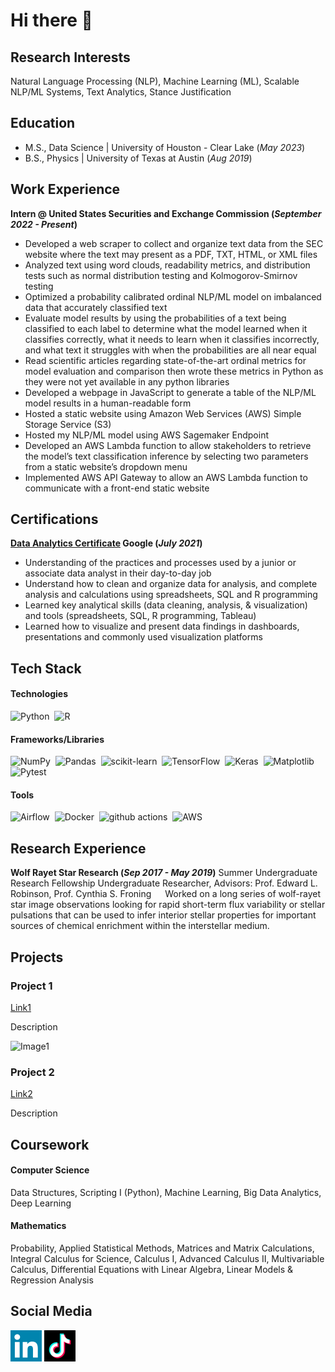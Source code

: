 # Hi there 👋

## Research Interests
Natural Language Processing (NLP), Machine Learning (ML), Scalable NLP/ML Systems, Text Analytics, Stance Justification

## Education
- M.S., Data Science | University of Houston - Clear Lake (_May 2023_)	 			        		
- B.S., Physics | University of Texas at Austin (_Aug 2019_)

## Work Experience
**Intern @ United States Securities and Exchange Commission (_September 2022 - Present_)**
- Developed a web scraper to collect and organize text data from the SEC website where the text may present as a PDF, TXT, HTML, or XML files
- Analyzed text using word clouds, readability metrics, and distribution tests such as normal distribution testing and Kolmogorov-Smirnov testing
- Optimized a probability calibrated ordinal NLP/ML model on imbalanced data that accurately classified text
- Evaluate model results by using the probabilities of a text being classified to each label to determine what the model learned when it classifies correctly, what it needs to learn when it classifies incorrectly, and what text it struggles with when the probabilities are all near equal
- Read scientific articles regarding state-of-the-art ordinal metrics for model evaluation and comparison then wrote these metrics in Python as they were not yet available in any python libraries
- Developed a webpage in JavaScript to generate a table of the NLP/ML model results in a human-readable form
- Hosted a static website using Amazon Web Services (AWS) Simple Storage Service (S3)
- Hosted my NLP/ML model using AWS Sagemaker Endpoint
- Developed an AWS Lambda function to allow stakeholders to retrieve the model’s text classification inference by selecting two parameters from a static website’s dropdown menu
- Implemented AWS API Gateway to allow an AWS Lambda function to communicate with a front-end static website

## Certifications
**[Data Analytics Certificate](https://www.credly.com/badges/edbd22ab-9f23-4e62-938d-2868c1b49822/linked_in_profile) Google (_July 2021_)**
- Understanding of the practices and processes used by a junior or associate data analyst in their day-to-day job
- Understand how to clean and organize data for analysis, and complete analysis and calculations using spreadsheets, SQL and R programming
- Learned key analytical skills (data cleaning, analysis, & visualization) and tools (spreadsheets, SQL, R programming, Tableau)
- Learned how to visualize and present data findings in dashboards, presentations and commonly used visualization platforms

## Tech Stack
#### Technologies
![Python](https://img.shields.io/badge/-Python-05122A?style=flat&logo=python)&nbsp;
![R](https://img.shields.io/badge/r-%23276DC3.svg?style=for-the-badge&logo=r&logoColor=white)&nbsp;

#### Frameworks/Libraries
![NumPy](https://img.shields.io/badge/-NumPy-05122A?style=flat&logo=NumPy)&nbsp;
![Pandas](https://img.shields.io/badge/-Pandas-05122A?style=flat&logo=Pandas)&nbsp;
![scikit-learn](https://img.shields.io/badge/-scikit%20learn-05122A?style=flat&logo=scikit%20learn)&nbsp;
![TensorFlow](https://img.shields.io/badge/-TensorFlow-05122A?style=flat&logo=TensorFlow)&nbsp;
![Keras](https://img.shields.io/badge/-Keras-05122A?style=flat&logo=Keras)&nbsp;
![Matplotlib](https://img.shields.io/badge/Matplotlib-%23ffffff.svg?style=for-the-badge&logo=Matplotlib&logoColor=black)&nbsp;
![Pytest](https://img.shields.io/badge/-Pytest-05122A?style=flat&logo=Pytest)&nbsp;

#### Tools
![Airflow](https://img.shields.io/badge/-Airflow-05122A?style=flat&logo=Airflow)&nbsp;
![Docker](https://img.shields.io/badge/-Docker-05122A?style=flat&logo=Docker)&nbsp;
![github actions](https://img.shields.io/badge/-GitHub%20Actions-05122A?style=flat&logo=GitHub%20Actions)&nbsp;
![AWS](https://img.shields.io/badge/AWS-%23FF9900.svg?style=for-the-badge&logo=amazon-aws&logoColor=white)&nbsp;

## Research Experience
**Wolf Rayet Star Research	(_Sep 2017 - May 2019_)**
Summer Undergraduate Research Fellowship
Undergraduate Researcher, Advisors: Prof. Edward L. Robinson, Prof. Cynthia S. Froning
&emsp; Worked on a long series of wolf-rayet star image observations looking for rapid short-term flux variability or stellar pulsations that can be used to infer interior stellar properties for important sources of chemical enrichment within the interstellar medium.

## Projects
### Project 1
[Link1](https://github.com/Steven-Herrera)

Description

![Image1](path/to/image)

### Project 2
[Link2](https://github.com/Steven-Herrera)

Description

## Coursework
#### Computer Science
Data Structures, Scripting I (Python), Machine Learning, Big Data Analytics, Deep Learning
#### Mathematics
Probability, Applied Statistical Methods, Matrices and Matrix Calculations, Integral Calculus for Science, Calculus I, Advanced Calculus II, Multivariable Calculus, Differential Equations with Linear Algebra, Linear Models & Regression Analysis

## Social Media
[<img src="assets/img/linkedin_logo.png" width="50" height="50">](https://www.linkedin.com/in/steven-herrera-40916912a/)
[<img src="assets/img/tiktok_logo.png" width="50" height="50">](https://www.tiktok.com/@datadeluge)
